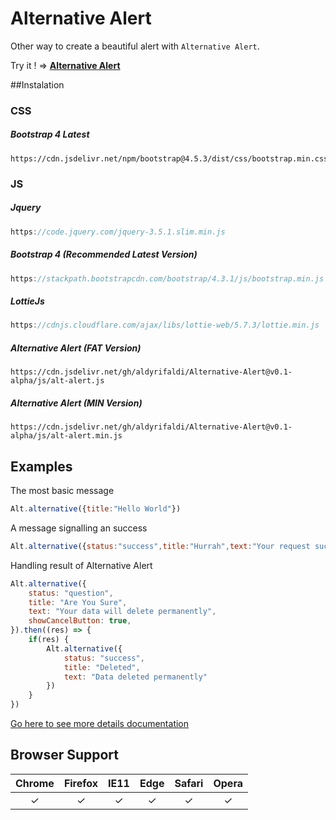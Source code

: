 # Alternative Alert
Other way to create a beautiful alert with `Alternative Alert`.

Try it ! &rArr; [**Alternative Alert**](https://aldyrifaldi.github.io/Alternative-Alert)


##Instalation
### CSS
##### 	Bootstrap 4 Latest
    https://cdn.jsdelivr.net/npm/bootstrap@4.5.3/dist/css/bootstrap.min.css
### JS
##### Jquery
```javascript
https://code.jquery.com/jquery-3.5.1.slim.min.js
```
##### Bootstrap 4 (Recommended Latest Version)
 
```javascript
https://stackpath.bootstrapcdn.com/bootstrap/4.3.1/js/bootstrap.min.js
```

##### LottieJs
```javascript
https://cdnjs.cloudflare.com/ajax/libs/lottie-web/5.7.3/lottie.min.js
```
##### Alternative Alert (FAT Version)
    https://cdn.jsdelivr.net/gh/aldyrifaldi/Alternative-Alert@v0.1-alpha/js/alt-alert.js

##### Alternative Alert (MIN Version)
    https://cdn.jsdelivr.net/gh/aldyrifaldi/Alternative-Alert@v0.1-alpha/js/alt-alert.min.js

## Examples
The most basic message
```javascript
Alt.alternative({title:"Hello World"})
```
A message signalling an success
```javascript
Alt.alternative({status:"success",title:"Hurrah",text:"Your request successfully"})
```
Handling result of Alternative Alert
```javascript
Alt.alternative({
	status: "question",
	title: "Are You Sure",
	text: "Your data will delete permanently",
	showCancelButton: true,
}).then((res) => {
	if(res) {
		Alt.alternative({
			status: "success",
			title: "Deleted",
			text: "Data deleted permanently"
		})
	}
})
```
[Go here to see more details documentation](https://aldyrifaldi.github.io/Alternative-Alert "Go here to see more details documentation")

## Browser Support
| Chrome  |Firefox   | IE11  | Edge  | Safari   | Opera  |
| :------------: | :------------: | :------------: | :------------: | :------------: | :------------: |
|  	&#10003; | 	&#10003;  | 	&#10003;  | 	&#10003;  | 	&#10003;  | 	&#10003;  |
